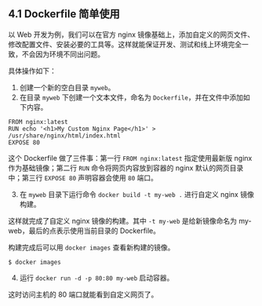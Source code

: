 ## 4.1 Dockerfile 简单使用

以 Web 开发为例，我们可以在官方 nginx 镜像基础上，添加自定义的网页文件、修改配置文件、安装必要的工具等。这样就能保证开发、测试和线上环境完全一致，不会因为环境不同出问题。

具体操作如下：

1. 创建一个新的空白目录 `myweb`。
2. 在目录 `myweb` 下创建一个文本文件，命名为 `Dockerfile`，并在文件中添加如下内容。

```shell
FROM nginx:latest
RUN echo '<h1>My Custom Nginx Page</h1>' > /usr/share/nginx/html/index.html
EXPOSE 80
```

这个 Dockerfile 做了三件事：第一行 `FROM nginx:latest` 指定使用最新版 nginx 作为基础镜像；第二行 `RUN` 命令将网页内容放到容器的 nginx 默认的网页目录中；第三行 `EXPOSE 80` 声明容器会使用 `80` 端口。

3. 在 `myweb` 目录下运行命令 `docker build -t my-web .` 进行自定义 nginx 镜像构建。

这样就完成了自定义 nginx 镜像的构建。其中 `-t my-web`  是给新镜像命名为 my-web，最后的点表示使用当前目录的 Dockerfile。

构建完成后可以用 `docker images` 查看新构建的镜像。

```shell
$ docker images
```

4. 运行 `docker run -d -p 80:80 my-web` 启动容器。

这时访问主机的 80 端口就能看到自定义网页了。